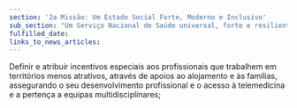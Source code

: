 ```yaml
---
section: '2a Missão: Um Estado Social Forte, Moderno e Inclusivo'
sub_section: "Um Serviço Nacional de Saúde universal, forte e resiliente"
fulfilled_date:
links_to_news_articles:
---
```


Definir e atribuir incentivos especiais aos profissionais que trabalhem em territórios menos atrativos, através de apoios ao alojamento e às famílias, assegurando o seu desenvolvimento profissional e o acesso à telemedicina e a pertença a equipas multidisciplinares;